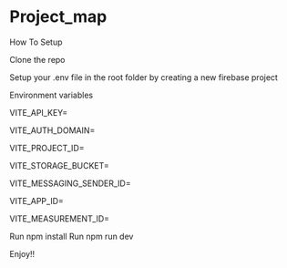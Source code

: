 # Project_map

How To Setup



Clone the repo

Setup your .env file in the root folder by creating a new firebase project

Environment variables

VITE_API_KEY=

VITE_AUTH_DOMAIN=

VITE_PROJECT_ID=

VITE_STORAGE_BUCKET=

VITE_MESSAGING_SENDER_ID=

VITE_APP_ID=

VITE_MEASUREMENT_ID=


Run npm install
Run npm run dev


Enjoy!!
